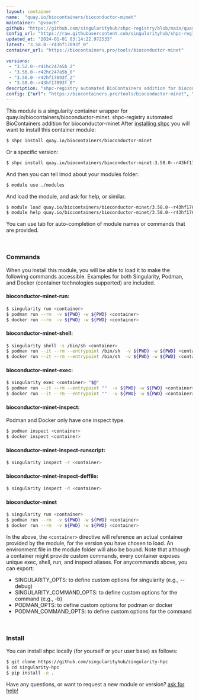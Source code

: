 ```yaml
---
layout: container
name:  "quay.io/biocontainers/bioconductor-minet"
maintainer: "@vsoch"
github: "https://github.com/singularityhub/shpc-registry/blob/main/quay.io/biocontainers/bioconductor-minet/container.yaml"
config_url: "https://raw.githubusercontent.com/singularityhub/shpc-registry/main/quay.io/biocontainers/bioconductor-minet/container.yaml"
updated_at: "2024-01-01 03:14:22.972533"
latest: "3.58.0--r43hf17093f_0"
container_url: "https://biocontainers.pro/tools/bioconductor-minet"

versions:
 - "3.52.0--r41hc247a5b_2"
 - "3.56.0--r42hc247a5b_0"
 - "3.56.0--r42hf17093f_2"
 - "3.58.0--r43hf17093f_0"
description: "shpc-registry automated BioContainers addition for bioconductor-minet"
config: {"url": "https://biocontainers.pro/tools/bioconductor-minet", "maintainer": "@vsoch", "description": "shpc-registry automated BioContainers addition for bioconductor-minet", "latest": {"3.58.0--r43hf17093f_0": "sha256:4221e4a8090bac6e8c9dc5bb94ae11411765ef654aa0bd863d6ed22993f50035"}, "tags": {"3.52.0--r41hc247a5b_2": "sha256:4181941308d592f74492ee9f275e3eb0ef8871167bf5c03c35c691141aefaab9", "3.56.0--r42hc247a5b_0": "sha256:6a7b549554de48e108b28b47f0606faf996ead45dc6e490a229af7d2184b19ac", "3.56.0--r42hf17093f_2": "sha256:72e65e2314026167155bde2c4aad00256c0a737ed6a78bf6b3745bc14b90c3a1", "3.58.0--r43hf17093f_0": "sha256:4221e4a8090bac6e8c9dc5bb94ae11411765ef654aa0bd863d6ed22993f50035"}, "docker": "quay.io/biocontainers/bioconductor-minet"}
---
```


This module is a singularity container wrapper for quay.io/biocontainers/bioconductor-minet.
shpc-registry automated BioContainers addition for bioconductor-minet
After [installing shpc](#install) you will want to install this container module:


```bash
$ shpc install quay.io/biocontainers/bioconductor-minet
```

Or a specific version:

```bash
$ shpc install quay.io/biocontainers/bioconductor-minet:3.58.0--r43hf17093f_0
```

And then you can tell lmod about your modules folder:

```bash
$ module use ./modules
```

And load the module, and ask for help, or similar.

```bash
$ module load quay.io/biocontainers/bioconductor-minet/3.58.0--r43hf17093f_0
$ module help quay.io/biocontainers/bioconductor-minet/3.58.0--r43hf17093f_0
```

You can use tab for auto-completion of module names or commands that are provided.

<br>

### Commands

When you install this module, you will be able to load it to make the following commands accessible.
Examples for both Singularity, Podman, and Docker (container technologies supported) are included.

#### bioconductor-minet-run:

```bash
$ singularity run <container>
$ podman run --rm  -v ${PWD} -w ${PWD} <container>
$ docker run --rm  -v ${PWD} -w ${PWD} <container>
```

#### bioconductor-minet-shell:

```bash
$ singularity shell -s /bin/sh <container>
$ podman run --it --rm --entrypoint /bin/sh  -v ${PWD} -w ${PWD} <container>
$ docker run --it --rm --entrypoint /bin/sh  -v ${PWD} -w ${PWD} <container>
```

#### bioconductor-minet-exec:

```bash
$ singularity exec <container> "$@"
$ podman run --it --rm --entrypoint ""  -v ${PWD} -w ${PWD} <container> "$@"
$ docker run --it --rm --entrypoint ""  -v ${PWD} -w ${PWD} <container> "$@"
```

#### bioconductor-minet-inspect:

Podman and Docker only have one inspect type.

```bash
$ podman inspect <container>
$ docker inspect <container>
```

#### bioconductor-minet-inspect-runscript:

```bash
$ singularity inspect -r <container>
```

#### bioconductor-minet-inspect-deffile:

```bash
$ singularity inspect -d <container>
```



#### bioconductor-minet

```bash
$ singularity run <container>
$ podman run --rm  -v ${PWD} -w ${PWD} <container>
$ docker run --rm  -v ${PWD} -w ${PWD} <container>
```


In the above, the `<container>` directive will reference an actual container provided
by the module, for the version you have chosen to load. An environment file in the
module folder will also be bound. Note that although a container
might provide custom commands, every container exposes unique exec, shell, run, and
inspect aliases. For anycommands above, you can export:

 - SINGULARITY_OPTS: to define custom options for singularity (e.g., --debug)
 - SINGULARITY_COMMAND_OPTS: to define custom options for the command (e.g., -b)
 - PODMAN_OPTS: to define custom options for podman or docker
 - PODMAN_COMMAND_OPTS: to define custom options for the command

<br>

### Install

You can install shpc locally (for yourself or your user base) as follows:

```bash
$ git clone https://github.com/singularityhub/singularity-hpc
$ cd singularity-hpc
$ pip install -e .
```

Have any questions, or want to request a new module or version? [ask for help!](https://github.com/singularityhub/singularity-hpc/issues)